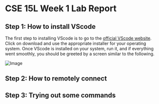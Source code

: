 # CSE 15L Week 1 Lab Report

## Step 1: How to install VScode

The first step to installing VScode is to go to the [official VScode website](https://code.visualstudio.com/). Click on download and use the appropriate installer for your operating system. Once VScode is installed on your system, run it, and if everything went smoothly, you should be greeted by a screen similar to the following.

![Image](https://i.imgur.com/CxOildq.png)

## Step 2: How to remotely connect


## Step 3: Trying out some commands
